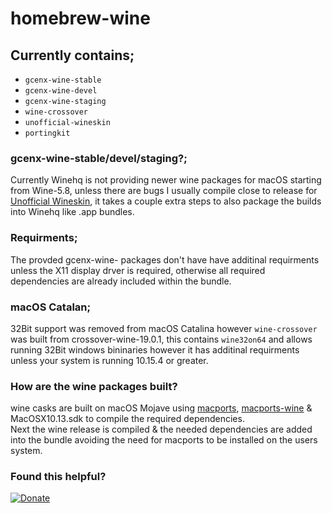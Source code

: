 # homebrew-wine

## Currently contains;
- `gcenx-wine-stable`
- `gcenx-wine-devel`
- `gcenx-wine-staging`
- `wine-crossover` 
- `unofficial-wineskin`
- `portingkit`

### gcenx-wine-stable/devel/staging?;
Currently Winehq is not providing newer wine packages for macOS starting from Wine-5.8, unless there are bugs I usually compile close to release for [Unofficial Wineskin](https://github.com/Gcenx/WineskinServer), it takes a couple extra steps to also package the builds into Winehq like .app bundles.

### Requirments;
The provded gcenx-wine- packages don't have have additinal requirments unless the X11 display drver is required, otherwise all required dependencies are already included within the bundle.

### macOS Catalan;
32Bit support was removed from macOS Catalina however `wine-crossover` was built from crossover-wine-19.0.1, this contains `wine32on64` and allows running 32Bit windows bininaries however it has additinal requirments unless your system is running 10.15.4 or greater.

### How are the wine packages built?
wine casks are built on macOS Mojave using [macports](https://www.macports.org), [macports-wine](https://github.com/Gcenx/macports-wine) & MacOSX10.13.sdk to compile the required dependencies.\
Next the wine release is compiled & the needed dependencies are added into the bundle avoiding the need for macports to be installed on the users system.

### Found this helpful?
[![Donate](https://img.shields.io/badge/Donate-PayPal-green.svg)](https://paypal.me/gcenx?locale.x=en_US)
